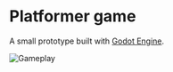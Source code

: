 # Platformer game

A small prototype built with [Godot Engine](https://godotengine.org/).


<img src="gif/gameplay.gif" alt="Gameplay" />

